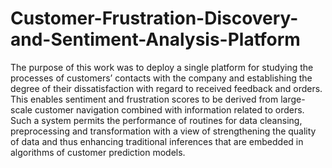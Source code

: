 # Customer-Frustration-Discovery-and-Sentiment-Analysis-Platform

The purpose of this work was to deploy a single platform for studying the processes of customers’ contacts with the company and establishing the degree of their dissatisfaction with regard to received feedback and orders. This enables sentiment and frustration scores to be derived from large-scale customer navigation combined with information related to orders. Such a system permits the performance of routines for data cleansing, preprocessing and transformation with a view of strengthening the quality of data and thus enhancing traditional inferences that are embedded in algorithms of customer prediction models.

